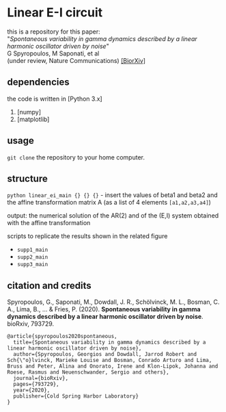 # Linear E-I circuit

this is a repository for this paper:
<br/> "*Spontaneous variability in gamma dynamics described by a linear harmonic oscillator driven by noise*"<br/>
G Spyropoulos, M Saponati, et al <br/>
(under review, Nature Communications)
[[BiorXiv]](https://www.biorxiv.org/content/10.1101/793729v2.abstract)

## dependencies
the code is written in [Python 3.x]
1. [numpy]
2. [matplotlib]

## usage
`git clone` the repository to your home computer.

## structure  
`python linear_ei_main {} {} {}` - insert the values of beta1 and beta2 and the affine transformation matrix A (as a list of 4 elements `[a1,a2,a3,a4]`)

output: the numerical solution of the AR(2) and of the (E,I) system obtained with the affine transformation 

scripts to replicate the results shown in the related figure
* `supp1_main` 
* `supp2_main`  
* `supp3_main`

## citation and credits
Spyropoulos, G., Saponati, M., Dowdall, J. R., Schölvinck, M. L., Bosman, C. A., Lima, B., ... & Fries, P. (2020). **Spontaneous variability in gamma dynamics described by a linear harmonic oscillator driven by noise**. bioRxiv, 793729. <br/>

```
@article{spyropoulos2020spontaneous,
  title={Spontaneous variability in gamma dynamics described by a linear harmonic oscillator driven by noise},
  author={Spyropoulos, Georgios and Dowdall, Jarrod Robert and Sch{\"o}lvinck, Marieke Louise and Bosman, Conrado Arturo and Lima, Bruss and Peter, Alina and Onorato, Irene and Klon-Lipok, Johanna and Roese, Rasmus and Neuenschwander, Sergio and others},
  journal={bioRxiv},
  pages={793729},
  year={2020},
  publisher={Cold Spring Harbor Laboratory}
}
```


